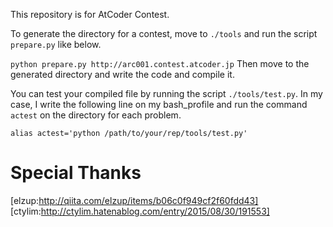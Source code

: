 This repository is for AtCoder Contest.

To generate the directory for a contest, move to `./tools` and run the script `prepare.py` like below.

`python prepare.py http://arc001.contest.atcoder.jp`
Then move to the generated directory and write the code and compile it.

You can test your compiled file by running the script `./tools/test.py`.
In my case, I write the following line on my bash_profile and run the command `actest` on the directory for each problem.

`alias actest='python /path/to/your/rep/tools/test.py'`

# Special Thanks
[elzup:http://qiita.com/elzup/items/b06c0f949cf2f60fdd43]
[ctylim:http://ctylim.hatenablog.com/entry/2015/08/30/191553]
